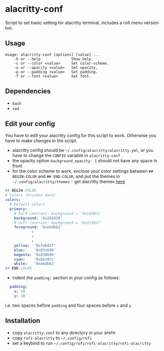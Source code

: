 # alacritty-conf

Script to set basic setting for alacritty terminal, includes a rofi menu version too.

## Usage

```
Usage: alacritty-conf [options] [value] ...
    -h or --help              Show help.
    -c or --color <value>     Set color-scheme.
    -o or --opacity <value>   Set opacity.
    -p or --padding <value>   Set padding.
    -f or --font <value>      Set font.
```
## Dependencies

- `bash`
- `sed`

## Edit your config

You have to edit your alacritty config for this script to work. Otherwise you have to make changes in the script.

- alacritty config should be `~/.config/alacritty/alacritty.yml`, or you have to change the `CONFIG` variable in `alacritty-conf`
- the opacity option `background_opacity: 1` should not have any space in front
- for the color scheme to work, enclose your color settings between `## BEGIN-COLOR` and `## END-COLOR`, and put the themes in `~/.config/alacritty/themes` - get alacritty themes [here](https://github.com/eendroroy/alacritty-theme)
```yaml
## BEGIN-COLOR
# Colors (Gruvbox dark)
colors:
  # Default colors
  primary:
    # hard contrast: background = '0x1d2021'
    background: '0x282828'
    # soft contrast: background = '0x32302f'
    foreground: '0xebdbb2'
            :
            :
            :
    yellow:  '0xfabd2f'
    blue:    '0x83a598'
    magenta: '0xd3869b'
    cyan:    '0x8ec07c'
    white:   '0xebdbb2'
## END-COLOR
```
- indent the `padding:` section in your config as follows:

```yaml
  padding:
    x: 10
    y: 10
```
i.e. two spaces before `padding` and four spaces before `x` and `y`


## Installation

- copy `alacritty-conf` to any directory in your `$PATH`
- copy `rofi-alacritty` to `~/.config/rofi`
- set a keybind to run `~/.config/rofi/rofi-alacritty/rofi-alacritty`